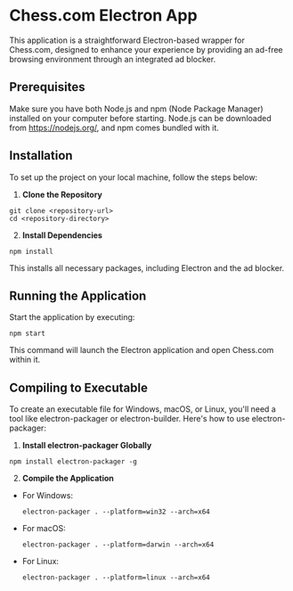 # Chess.com Electron App

This application is a straightforward Electron-based wrapper for Chess.com, designed to enhance your experience by providing an ad-free browsing environment through an integrated ad blocker.

## Prerequisites

Make sure you have both Node.js and npm (Node Package Manager) installed on your computer before starting. Node.js can be downloaded from https://nodejs.org/, and npm comes bundled with it.

## Installation

To set up the project on your local machine, follow the steps below:

1. **Clone the Repository**
```
git clone <repository-url>
cd <repository-directory>
```

2. **Install Dependencies**
```
npm install
```
This installs all necessary packages, including Electron and the ad blocker.

## Running the Application

Start the application by executing:
```
npm start
```
This command will launch the Electron application and open Chess.com within it.

## Compiling to Executable

To create an executable file for Windows, macOS, or Linux, you'll need a tool like electron-packager or electron-builder. Here's how to use electron-packager:

1. **Install electron-packager Globally**
```
npm install electron-packager -g
```

2. **Compile the Application**

- For Windows:

  ```
  electron-packager . --platform=win32 --arch=x64
  ```

- For macOS:

  ```
  electron-packager . --platform=darwin --arch=x64
  ```

- For Linux:

  ```
  electron-packager . --platform=linux --arch=x64
  ```
